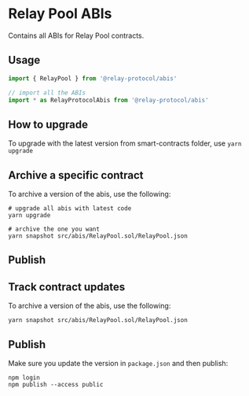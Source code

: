 # Relay Pool ABIs

Contains all ABIs for Relay Pool contracts.

## Usage

```js
import { RelayPool } from '@relay-protocol/abis'

// import all the ABIs
import * as RelayProtocolAbis from '@relay-protocol/abis'
```

## How to upgrade

To upgrade with the latest version from smart-contracts folder, use `yarn upgrade`

## Archive a specific contract

To archive a version of the abis, use the following:

```
# upgrade all abis with latest code
yarn upgrade

# archive the one you want
yarn snapshot src/abis/RelayPool.sol/RelayPool.json
```

## Publish

## Track contract updates

To archive a version of the abis, use the following:

```
yarn snapshot src/abis/RelayPool.sol/RelayPool.json
```

## Publish

Make sure you update the version in `package.json` and then publish:

```
npm login
npm publish --access public
```
